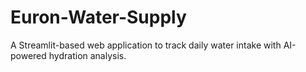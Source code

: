 # Euron-Water-Supply
A Streamlit-based web application to track daily water intake with AI-powered hydration analysis.
